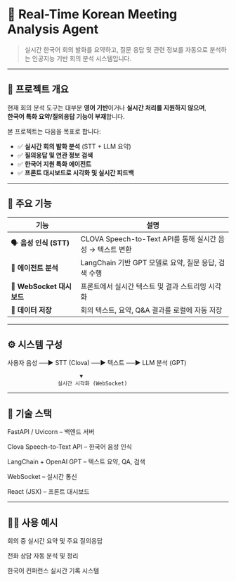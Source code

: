 # 🧠 Real-Time Korean Meeting Analysis Agent

> 실시간 한국어 회의 발화를 요약하고, 질문 응답 및 관련 정보를 자동으로 분석하는 인공지능 기반 회의 분석 시스템입니다.

---

## 🎯 프로젝트 개요

현재 회의 분석 도구는 대부분 **영어 기반**이거나 **실시간 처리를 지원하지 않으며**,  
**한국어 특화 요약/질의응답 기능이 부재**합니다.

본 프로젝트는 다음을 목표로 합니다:

- ✅ **실시간 회의 발화 분석** (STT + LLM 요약)
- ✅ **질의응답 및 연관 정보 검색**
- ✅ **한국어 지원 특화 에이전트**
- ✅ **프론트 대시보드로 시각화 및 실시간 피드백**

---

## 🧩 주요 기능

| 기능 | 설명 |
|------|------|
| 🗣️ **음성 인식 (STT)** | CLOVA Speech-to-Text API를 통해 실시간 음성 → 텍스트 변환 |
| 🧠 **에이전트 분석** | LangChain 기반 GPT 모델로 요약, 질문 응답, 검색 수행 |
| 📡 **WebSocket 대시보드** | 프론트에서 실시간 텍스트 및 결과 스트리밍 시각화 |
| 📁 **데이터 저장** | 회의 텍스트, 요약, Q&A 결과를 로컬에 자동 저장 |

---

## ⚙️ 시스템 구성
 사용자 음성 ──▶ STT (Clova) ──▶ 텍스트 ──▶ LLM 분석 (GPT)

                           ▼
                    실시간 시각화 (WebSocket)

---
## 📌 기술 스택
FastAPI / Uvicorn – 백엔드 서버

Clova Speech-to-Text API – 한국어 음성 인식

LangChain + OpenAI GPT – 텍스트 요약, QA, 검색

WebSocket – 실시간 통신

React (JSX) – 프론트 대시보드

---

## 🙋‍♀️ 사용 예시
회의 중 실시간 요약 및 주요 질의응답

전화 상담 자동 분석 및 정리

한국어 컨퍼런스 실시간 기록 시스템

                    
